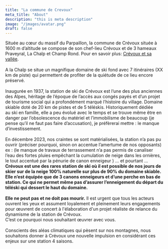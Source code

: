 ```yaml
---
title: "La commune de Crevoux"
meta_title: "About"
description: "this is meta description"
image: "/images/avatar.png"
draft: false
---
```


Située au cœur du massif du Parpaillon, la commune de Crévoux située à 1600 m d’altitude se compose de son chef-lieu Crévoux et de 3 hameaux Praveyral, La Chalp et Champ Rond. Pour en savoir plus: [Crévoux et sa vallée](https://www.crevoux.fr/notre-vallee/).<br><br>
A la Chalp se situe un magnifique domaine de ski fond avec 7 itinéraires (XX km de piste) qui permettent de profiter de la quiétude de ce lieu encore préservé.<br><br>
Inaugurée en 1937, la station de ski de Crévoux est l’une des plus anciennes des Alpes, héritage de l’époque de l’accès aux congés payés et d’un projet de tourisme social qui a profondément marqué l’histoire du village. Domaine skiable doté de 20 km de pistes et de 5 téléskis. Historiquement dédiée au ski en famille, elle a peu évolué avec le temps et se trouve même être en danger par l’obsolescence du matériel et l’immobilisme de beaucoup (je pense qu’il ne faut pas faire d’accusation), je préfèrerai mettre : le manque d’investissement.<br><br>
En décembre 2023, nos craintes se sont matérialisées, la station n’a pas pu ouvrir (préciser pourquoi, sinon on accentue l’amertume de nos opposants) ex : (le manque de travaux de terrassement n’a pas permis de canaliser l’eau des fortes pluies empêchant la cumulation de neige dans les ornières, le tout accentué par la pénurie de canon enneigeur ) … et pourtant …**Crévoux est une des rares station de ski où il est possible de nos jours de skier sur de la neige 100% naturelle sur plus de 90% du domaine skiable. Elle n’est équipée que de 3 canons enneigeurs et d’une perche en bas de station. Ce qui ne permet même pas d’assurer l’enneigement du départ du téléski qui dessert le haut du domaine.**
<br><br>
**Elle ne peut pas et ne doit pas mourir.** Il est urgent que tous les acteurs ouvrent les yeux et assument loyalement et pleinement leurs engagements pour œuvrent de concert à l'élaboration d'un projet réaliste de relance du dynamisme de la station de Crévoux.<br> C’est ce pourquoi nous souhaitant œuvrer avec vous.
<br><br>Conscients des aléas climatiques qui pèsent sur nos montagnes, nous souhaitons donner à Crévoux une nouvelle impulsion en considérant ces enjeux sur une station 4 saisons.
